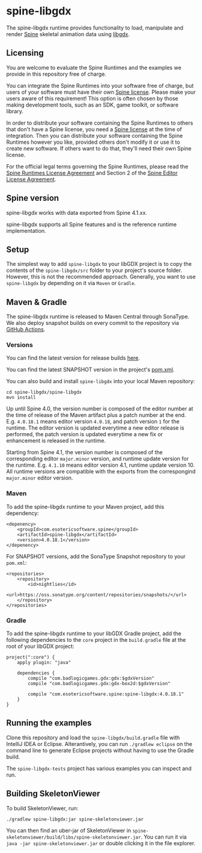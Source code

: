 # spine-libgdx

The spine-libgdx runtime provides functionality to load, manipulate and render [Spine](http://esotericsoftware.com) skeletal animation data using [libgdx](http://www.libgdx.com/).

## Licensing

You are welcome to evaluate the Spine Runtimes and the examples we provide in this repository free of charge.

You can integrate the Spine Runtimes into your software free of charge, but users of your software must have their own [Spine license](https://esotericsoftware.com/spine-purchase). Please make your users aware of this requirement! This option is often chosen by those making development tools, such as an SDK, game toolkit, or software library.

In order to distribute your software containing the Spine Runtimes to others that don't have a Spine license, you need a [Spine license](https://esotericsoftware.com/spine-purchase) at the time of integration. Then you can distribute your software containing the Spine Runtimes however you like, provided others don't modify it or use it to create new software. If others want to do that, they'll need their own Spine license.

For the official legal terms governing the Spine Runtimes, please read the [Spine Runtimes License Agreement](http://esotericsoftware.com/spine-runtimes-license) and Section 2 of the [Spine Editor License Agreement](http://esotericsoftware.com/spine-editor-license#s2).

## Spine version

spine-libgdx works with data exported from Spine 4.1.xx.

spine-libgdx supports all Spine features and is the reference runtime implementation.

## Setup
The simplest way to add `spine-libgdx` to your libGDX project is to copy the contents of the `spine-libgdx/src` folder to your project's source folder. However, this is not the recommended approach. Generally, you want to use `spine-libgdx` by depending on it via `Maven` or `Gradle`.

## Maven & Gradle
The spine-libgdx runtime is released to Maven Central through SonaType. We also deploy snapshot builds on every commit to the repository via [GitHub Actions](https://github.com/EsotericSoftware/spine-runtimes/actions).

### Versions

You can find the latest version for release builds [here](http://search.maven.org/#search%7Cga%7C1%7Cspine-libgdx).

You can find the latest SNAPSHOT version in the project's [pom.xml](spine-libgdx/pom.xml#L13).

You can also build and install `spine-libgdx` into your local Maven repository:

```
cd spine-libgdx/spine-libgdx
mvn install
```

Up until Spine 4.0, the version number is composed of the editor number at the time of release of the Maven artifact plus a patch number at the end. E.g. `4.0.18.1` means editor version `4.0.18`, and patch version `1` for the runtime. The editor version is updated everytime a new editor release is performed, the patch version is updated everytime a new fix or enhancement is released in the runtime.

Starting from Spine 4.1, the version number is composed of the corresponding editor `major.minor` version, and runtime update version for the runtime. E.g. `4.1.10` means editor version 4.1, runtime update version 10. All runtime versions are compatible with the exports from the correspongind `major.minor` editor version.

### Maven
To add the spine-libgdx runtime to your Maven project, add this dependency:

```
<depenency>
	<groupId>com.esotericsoftware.spine</groupId>
	<artifactId>spine-libgdx</artifactId>
	<version>4.0.18.1</version>
</depenency>
```

For SNAPSHOT versions, add the SonaType Snapshot repository to your `pom.xml`:

```
<repositories>
	<repository>
		<id>nightlies</id>
		<url>https://oss.sonatype.org/content/repositories/snapshots/</url>
	</repository>
</repositories>
```

### Gradle
To add the spine-libgdx runtime to your libGDX Gradle project, add the following dependencies to the `core` project in the `build.gradle` file at the root of your libGDX project:

```
project(":core") {
    apply plugin: "java"

    dependencies {
        compile "com.badlogicgames.gdx:gdx:$gdxVersion"
        compile "com.badlogicgames.gdx:gdx-box2d:$gdxVersion"

        compile "com.esotericsoftware.spine:spine-libgdx:4.0.18.1"
    }
}
```

## Running the examples
Clone this repository and load the `spine-libgdx/build.gradle` file with IntelliJ IDEA or Eclipse. Alterantively, you can run `./gradlew eclipse` on the command line to generate Eclipse projects without having to use the Gradle build.

The `spine-libgdx-tests` project has various examples you can inspect and run.

## Building SkeletonViewer
To build SkeletonViewer, run:

```
./gradlew spine-libgdx:jar spine-skeletonviewer.jar
```

You can then find an uber-jar of SkeletonViewer in `spine-skeletonviewer/build/libs/spine-skeletonviewer.jar`. You can run it via `java -jar spine-skeletonviewer.jar` or double clicking it in the file explorer.